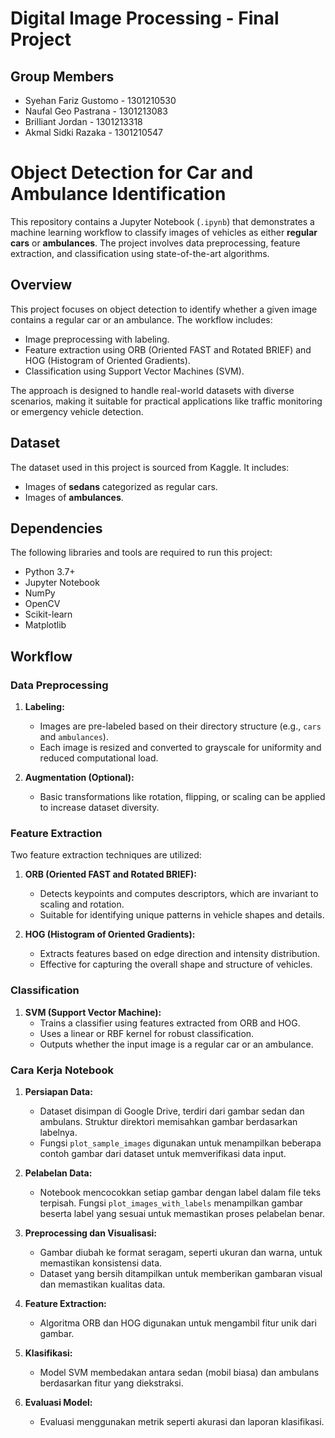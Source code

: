 # Digital Image Processing - Final Project
## Group Members
- Syehan Fariz Gustomo - 1301210530
- Naufal Geo Pastrana - 1301213083
- Brilliant Jordan - 1301213318
- Akmal Sidki Razaka - 1301210547

# Object Detection for Car and Ambulance Identification

This repository contains a Jupyter Notebook (`.ipynb`) that demonstrates a machine learning workflow to classify images of vehicles as either **regular cars** or **ambulances**. The project involves data preprocessing, feature extraction, and classification using state-of-the-art algorithms.

## Overview
This project focuses on object detection to identify whether a given image contains a regular car or an ambulance. The workflow includes:
- Image preprocessing with labeling.
- Feature extraction using ORB (Oriented FAST and Rotated BRIEF) and HOG (Histogram of Oriented Gradients).
- Classification using Support Vector Machines (SVM).

The approach is designed to handle real-world datasets with diverse scenarios, making it suitable for practical applications like traffic monitoring or emergency vehicle detection.

## Dataset
The dataset used in this project is sourced from Kaggle. It includes:
- Images of **sedans** categorized as regular cars.
- Images of **ambulances**.

## Dependencies
The following libraries and tools are required to run this project:
- Python 3.7+
- Jupyter Notebook
- NumPy
- OpenCV
- Scikit-learn
- Matplotlib

## Workflow
### Data Preprocessing
1. **Labeling:**
   - Images are pre-labeled based on their directory structure (e.g., `cars` and `ambulances`).
   - Each image is resized and converted to grayscale for uniformity and reduced computational load.

2. **Augmentation (Optional):**
   - Basic transformations like rotation, flipping, or scaling can be applied to increase dataset diversity.

### Feature Extraction
Two feature extraction techniques are utilized:
1. **ORB (Oriented FAST and Rotated BRIEF):**
   - Detects keypoints and computes descriptors, which are invariant to scaling and rotation.
   - Suitable for identifying unique patterns in vehicle shapes and details.

2. **HOG (Histogram of Oriented Gradients):**
   - Extracts features based on edge direction and intensity distribution.
   - Effective for capturing the overall shape and structure of vehicles.

### Classification
1. **SVM (Support Vector Machine):**
   - Trains a classifier using features extracted from ORB and HOG.
   - Uses a linear or RBF kernel for robust classification.
   - Outputs whether the input image is a regular car or an ambulance.

### Cara Kerja Notebook
1. **Persiapan Data:**
   - Dataset disimpan di Google Drive, terdiri dari gambar sedan dan ambulans. Struktur direktori memisahkan gambar berdasarkan labelnya.
   - Fungsi `plot_sample_images` digunakan untuk menampilkan beberapa contoh gambar dari dataset untuk memverifikasi data input.

2. **Pelabelan Data:**
   - Notebook mencocokkan setiap gambar dengan label dalam file teks terpisah. Fungsi `plot_images_with_labels` menampilkan gambar beserta label yang sesuai untuk memastikan proses pelabelan benar.

3. **Preprocessing dan Visualisasi:**
   - Gambar diubah ke format seragam, seperti ukuran dan warna, untuk memastikan konsistensi data.
   - Dataset yang bersih ditampilkan untuk memberikan gambaran visual dan memastikan kualitas data.

4. **Feature Extraction:**
   - Algoritma ORB dan HOG digunakan untuk mengambil fitur unik dari gambar.

5. **Klasifikasi:**
   - Model SVM membedakan antara sedan (mobil biasa) dan ambulans berdasarkan fitur yang diekstraksi.

6. **Evaluasi Model:**
   - Evaluasi menggunakan metrik seperti akurasi dan laporan klasifikasi.
